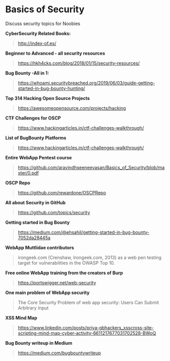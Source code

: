 # Basics of Security
Discuss security topics for Noobies

**CyberSecurity Related Books:**
> http://index-of.es/

**Beginner to Advanced - all security resources**
> https://hkh4cks.com/blog/2018/01/15/security-resources/

**Bug Bounty -All in 1:**
> https://whoami.securitybreached.org/2019/06/03/guide-getting-started-in-bug-bounty-hunting/

**Top 314 Hacking Open Source Projects**
> https://awesomeopensource.com/projects/hacking

**CTF Challenges for OSCP**
> https://www.hackingarticles.in/ctf-challenges-walkthrough/

**List of BugBounty Platforms**
> https://www.hackingarticles.in/ctf-challenges-walkthrough/

**Entire WebApp Pentest course**
> https://github.com/aravindhseeneevasan/Basics_of_Security/blob/master/0.pdf

**OSCP Repo**
> https://github.com/rewardone/OSCPRepo

**All about Security in GitHub**
> https://github.com/topics/security

**Getting started in Bug Bounty**
> https://medium.com/@ehsahil/getting-started-in-bug-bounty-7052da28445a

**WebApp Muttlidae contributors**
> irongeek.com (Crenshaw, Irongeek.com, 2013) as a web pen testing
target for vulnerabilities in the OWASP Top 10.

**Free online WebApp training from the creators of Burp**
> https://portswigger.net/web-security

**One main problem of WebApp security**
> The Core Security Problem of web app security: Users Can Submit Arbitrary Input

**XSS Mind Map**
> https://www.linkedin.com/posts/priya-gbhackers_xsscross-site-scripting-mind-map-cyber-activity-6611217677031702528-BWoQ

**Bug Bounty writeup in Medium**
> https://medium.com/bugbountywriteup

